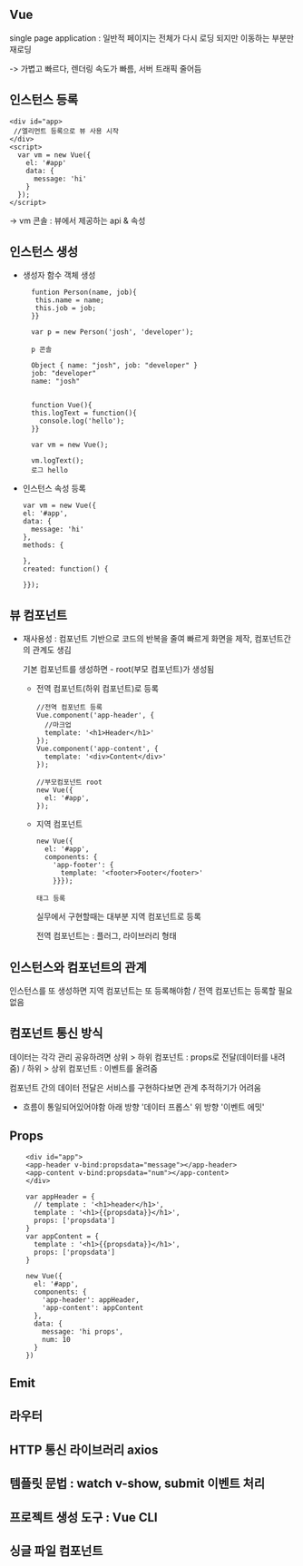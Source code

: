 ## Vue

single page application : 일반적 페이지는 전체가 다시 로딩 되지만 이동하는 부분만 재로딩

-> 가볍고 빠르다, 렌더링 속도가 빠름, 서버 트래픽 줄어듬

## 인스턴스 등록

    <div id="app>
     //엘리먼트 등록으로 뷰 사용 시작
    </div>
    <script>
      var vm = new Vue({
        el: '#app'
        data: {
          message: 'hi'
        }
      });
    </script>

-> vm 콘솔 : 뷰에서 제공하는 api & 속성

## 인스턴스 생성

- 생성자 함수 객체 생성

        funtion Person(name, job){
         this.name = name;
         this.job = job;
        }}
        
        var p = new Person('josh', 'developer');
        
        p 콘솔
        
        Object { name: "josh", job: "developer" }
        job: "developer"
        name: "josh"
      
      
        function Vue(){
        this.logText = function(){
          console.log('hello');
        }}
      
        var vm = new Vue();
      
        vm.logText();
        로그 hello

- 인스턴스 속성 등록

      var vm = new Vue({
      el: '#app',
      data: {
        message: 'hi'
      },
      methods: {
    
      },
      created: function() {
    
      }});

## 뷰 컴포넌트

- 재사용성 : 컴포넌트 기반으로 코드의 반복을 줄여 빠르게 화면을 제작, 컴포넌트간의 관계도 생김

  기본 컴포넌트를 생성하면 - root(부모 컴포넌트)가 생성됨

  - 전역 컴포넌트(하위 컴포넌트)로 등록
    
      <!-- #app인스턴스 -->
      <div id="app">
        <app-header></app-header>
        <app-content></app-content>
      </div>
  
        //전역 컴포넌트 등록
        Vue.component('app-header', {
          //마크업
          template: '<h1>Header</h1>'
        });
        Vue.component('app-content', {
          template: '<div>Content</div>'
        });
    
        //부모컴포넌트 root
        new Vue({
          el: '#app',
        });

  - 지역 컴포넌트

        new Vue({
          el: '#app',
          components: {
            'app-footer': {
              template: '<footer>Footer</footer>'
            }}});

        태그 등록

    실무에서 구현할때는 대부분 지역 컴포넌트로 등록

    전역 컴포넌트는 : 플러그, 라이브러리 형태

## 인스턴스와 컴포넌트의 관계

인스턴스를 또 생성하면 지역 컴포넌트는 또 등록해야함 / 전역 컴포넌트는 등록할 필요 없음

## 컴포넌트 통신 방식

데이터는 각각 관리 공유하려면 상위 > 하위 컴포넌트 : props로 전달(데이터를 내려줌) / 하위 > 상위 컴포넌트 : 이벤트를 올려줌

컴포넌트 간의 데이터 전달은 서비스를 구현하다보면 관계 추적하기가 어려움

- 흐름이 통일되어있어야함 아래 방향 '데이터 프롭스' 위 방향 '이벤트 에밋'

## Props

        <div id="app">
        <app-header v-bind:propsdata="message"></app-header>
        <app-content v-bind:propsdata="num"></app-content>
        </div>
        
        var appHeader = {
          // template : '<h1>header</h1>',
          template : '<h1>{{propsdata}}</h1>',
          props: ['propsdata']
        }
        var appContent = {
          template : '<h1>{{propsdata}}</h1>',
          props: ['propsdata']
        }
        
        new Vue({
          el: '#app',
          components: {
            'app-header': appHeader,
            'app-content': appContent
          },
          data: {
            message: 'hi props',
            num: 10
          }
        })

## Emit

## 라우터

## HTTP 통신 라이브러리 axios

## 템플릿 문법 : watch v-show, submit 이벤트 처리

## 프로젝트 생성 도구 : Vue CLI

## 싱글 파일 컴포넌트
